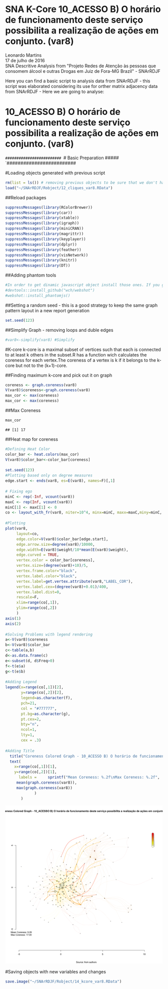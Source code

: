 # SNA K-Core 10_ACESSO B) O horário de funcionamento deste serviço possibilita a realização de ações em conjunto. (var8)
Leonardo Martins  
17 de julho de 2016  
SNA Descritive Analysis from "Projeto Redes de Atenção às pessoas que consomem álcool e outras Drogas em Juiz de Fora-MG   Brazil"  - SNArRDJF

Here you can find a basic script to analysis data from SNArRDJF - this script was elaborated considering its use for orther matrix adjacency data from SNArRDJF - Here we are going to analyse:

# 10_ACESSO B) O horário de funcionamento deste serviço possibilita a realização de ações em conjunto. (var8)

`#########################
`# Basic Preparation #####
`#########################

#Loading objects generated with previous script 

```r
rm(list = ls()) # removing previous objects to be sure that we don't have objects conflicts name
load("~/SNArRDJF/Robject/12_cliques_var8.RData")
```
##Reload packages

```r
suppressMessages(library(RColorBrewer))
suppressMessages(library(car))
suppressMessages(library(xtable))
suppressMessages(library(igraph))
suppressMessages(library(miniCRAN))
suppressMessages(library(magrittr))
suppressMessages(library(keyplayer))
suppressMessages(library(dplyr))
suppressMessages(library(feather))
suppressMessages(library(visNetwork))
suppressMessages(library(knitr))
suppressMessages(library(DT))
```
##Adding phantom tools

```r
#In order to get dinamic javascript object install those ones. If you get problems installing go to Stackoverflow.com and type your error to discover what to do. In some cases the libraries need to be intalled in outside R libs.
#devtools::install_github("wch/webshot")
#webshot::install_phantomjs()
```
##Setting a random seed - this is a good strategy to keep the same graph pattern layout in a new report generation

```r
set.seed(123)
```

##Simplify Graph - removing loops and duble edges 

```r
#var8<-simplify(var8) #Simplify
```


#K-core
k-core is a maximal subset of vertices such that each is connected to at least k others in the subset.R has a function wich calculates the coreness for each vertex.The coreness of a vertex is k if it belongs to the k-core but not to the (k+1)-core.

##Finding maximum k-core and pick out it on graph

```r
coreness <- graph.coreness(var8)
V(var8)$coreness<-graph.coreness(var8)
max_cor <- max(coreness)
max_cor <- max(coreness)
```
##Max Coreness

```r
max_cor
```

```
## [1] 17
```
##Heat map for coreness

```r
#Defining Heat Color
color_bar <- heat.colors(max_cor) 
V(var8)$color_bar<-color_bar[coreness]

set.seed(123)
#Plotting based only on degree measures 
edge.start <- ends(var8, es=E(var8), names=F)[,1]

# Fixing ego
minC <- rep(-Inf, vcount(var8))
maxC <- rep(Inf, vcount(var8))
minC[1] <- maxC[1] <- 0
co <- layout_with_fr(var8, niter=10^4, minx=minC, maxx=maxC,miny=minC, maxy=maxC, weights = E(var8)$weight)

#Plotting
plot(var8, 
     layout=co,
     edge.color=V(var8)$color_bar[edge.start],
     edge.arrow.size=degree(var8)/10000,
     edge.width=E(var8)$weight/10*mean(E(var8)$weight),
     edge.curved = TRUE,
     vertex.color = color_bar[coreness],
     vertex.size=(degree(var8)+10)/5,
     vertex.frame.color="black",
     vertex.label.color="black",
     vertex.label=get.vertex.attribute(var8,"LABEL_COR"),
     vertex.label.cex=(degree(var8)+0.01)/400,
     vertex.label.dist=0,
     rescale=F,
     xlim=range(co[,1]), 
     ylim=range(co[,2])
     )
axis(1)
axis(2)

#Solving Problems with legend rendering 
a<-V(var8)$coreness
b<-V(var8)$color_bar
c<-table(a,b)
d<-as.data.frame(c)
e<-subset(d, d$Freq>0)
f<-t(e$a)
g<-t(e$b)

#Adding Legend
legend(x=range(co[,1])[2], 
       y=range(co[,2])[2],
       legend=as.character(f),
       pch=21,
       col = "#777777", 
       pt.bg=as.character(g),
       pt.cex=2,
       bty="n", 
       ncol=1,
       lty=1,
       cex = .3)

#Adding Title
  title("Coreness Colored Graph - 10_ACESSO B) O horário de funcionamento deste serviço possibilita a realização de ações em conjunto. (var8)", sub = "Source: from authors ", cex = .5)
  text( 
    x=range(co[,1])[1],
    y=range(co[,2])[1], 
      labels =     sprintf("Mean Coreness: %.2f\nMax Coreness: %.2f",
     mean(graph.coreness(var8)), 
     max(graph.coreness(var8))
             )
       )
```

![](10_ACESSO_B_realização_de_ações_em_conjunto_14_kcore_files/figure-html/unnamed-chunk-8-1.png)<!-- -->

#Saving objects with new variables and changes

```r
save.image("~/SNArRDJF/Robject/14_kcore_var8.RData") 
```
